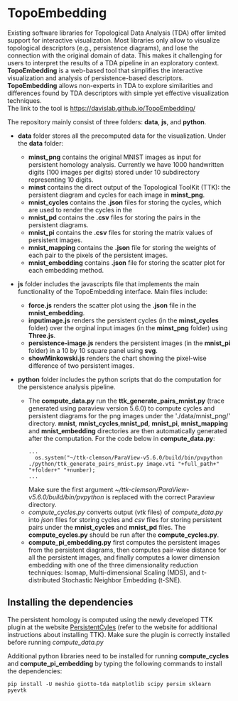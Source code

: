 # TopoEmbedding
Existing software libraries for Topological Data Analysis (TDA) offer limited support for interactive visualization. Most libraries only allow to visualize topological descriptors (e.g., persistence diagrams), and lose the connection with the original domain of data. This makes it challenging for users to interpret the results of a TDA pipeline in an exploratory context. **TopoEmbedding** is a web-based tool that simplifies the interactive visualization and analysis of persistence-based descriptors. **TopoEmbedding** allows non-experts in TDA to explore similarities and differences found by TDA descriptors with simple yet effective visualization techniques.  
The link to the tool is https://davislab.github.io/TopoEmbedding/

The repository mainly consist of three folders: **data**, **js**, and **python**.

- **data** folder stores all the precomputed data for the visualization. Under the **data** folder:
   - **minst_png** contains the original MNIST images as input for persistent homology analysis. Currently we have 1000 handwritten digits (100 images per digits) stored under 10 subdirectory representing 10 digits.
   - **minst** contains the direct output of the Topological ToolKit (TTK): the persistent diagram and cycles for each image in **minst_png**.
   - **mnist_cycles** contains the **.json** files for storing the cycles, which are used to render the cycles in the 
   - **mnist_pd** contains the **.csv** files for storing the pairs in the persistent diagrams.
   - **mnist_pi** contains the **.csv** files for storing the matrix values of persistent images.
   - **mnist_mapping** contains the **.json** file for storing the weights of each pair to the pixels of the persistent images.
   - **mnist_embedding** contains **.json** file for storing the scatter plot for each embedding method.

- **js** folder includes the javascripts file that implements the main functionality of the TopoEmbedding interface. Main files include:
   - **force.js** renders the scatter plot using the **.json** file in the **mnist_embedding**.
   - **inputimage.js** renders the persistent cycles (in the **minst_cycles** folder) over the orginal input images (in the **minst_png** folder) using **Three.js**.
   - **persistence-image.js** renders the persistent images (in the **mnist_pi** folder) in a 10 by 10 square panel using **svg**.
   - **showMinkowski.js** renders the chart showing the pixel-wise difference of two persistent images.

- **python** folder includes the python scripts that do the computation for the persistence analysis pipeline.
  - The **compute_data.py** run the **ttk_generate_pairs_mnist.py**  (trace generated using paraview version 5.6.0) to compute cycles and persistent diagrams for the png images under the './data/mnist_png/' directory. **mnist**, **mnist_cycles**,**mnist_pd**, **mnist_pi**, **mnist_mapping** and **mnist_embedding** directories are then automatically generated after the computation. For the code below in **compute_data.py**:
    ```
    ...
      os.system("~/ttk-clemson/ParaView-v5.6.0/build/bin/pvpython ./python/ttk_generate_pairs_mnist.py image.vti "+full_path+" "+folder+" "+number);
    ...
    ```
    Make sure the first argument *~/ttk-clemson/ParaView-v5.6.0/build/bin/pvpython* is replaced with the correct Paraview directory.
  - *compute_cycles.py* converts output (*vtk* files) of *compute_data.py* into *json* files for storing cycles and *csv* files for storing persistent pairs under the **mnist_cycles** and **mnist_pd** files. The **compute_cycles.py** should be run after the **compute_cycles.py**. 
  - **compute_pi_embedding.py** first computes the persistent images from the persistent diagrams, then computes pair-wise distance for all the persistent images, and finally computes a lower dimension embedding with one of the three dimensionality reduction techniques: Isomap, Multi-dimensional Scaling (MDS), and t-distributed Stochastic Neighbor Embedding (t-SNE).

## Installing the dependencies

The persistent homology is computed using the newly developed TTK plugin at the website [PersistentCyles](https://github.com/IuricichF/PersistenceCycles) (refer to the website for additional instructions about installing TTK). Make sure the plugin is correctly installed before running *compute_data.py*

Additional python libraries need to be installed for running **compute_cycles** and **compute_pi_embedding** by typing the following commands to install the dependencies:

```
pip install -U meshio giotto-tda matplotlib scipy persim sklearn pyevtk

```




